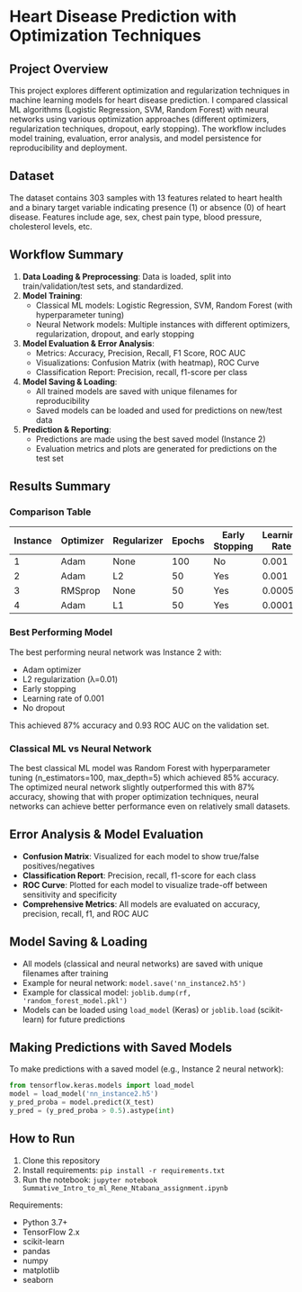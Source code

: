 # Heart Disease Prediction with Optimization Techniques

## Project Overview
This project explores different optimization and regularization techniques in machine learning models for heart disease prediction. I compared classical ML algorithms (Logistic Regression, SVM, Random Forest) with neural networks using various optimization approaches (different optimizers, regularization techniques, dropout, early stopping). The workflow includes model training, evaluation, error analysis, and model persistence for reproducibility and deployment.

## Dataset
The dataset contains 303 samples with 13 features related to heart health and a binary target variable indicating presence (1) or absence (0) of heart disease. Features include age, sex, chest pain type, blood pressure, cholesterol levels, etc.

## Workflow Summary
1. **Data Loading & Preprocessing**: Data is loaded, split into train/validation/test sets, and standardized.
2. **Model Training**:
   - Classical ML models: Logistic Regression, SVM, Random Forest (with hyperparameter tuning)
   - Neural Network models: Multiple instances with different optimizers, regularization, dropout, and early stopping
3. **Model Evaluation & Error Analysis**:
   - Metrics: Accuracy, Precision, Recall, F1 Score, ROC AUC
   - Visualizations: Confusion Matrix (with heatmap), ROC Curve
   - Classification Report: Precision, recall, f1-score per class
4. **Model Saving & Loading**:
   - All trained models are saved with unique filenames for reproducibility
   - Saved models can be loaded and used for predictions on new/test data
5. **Prediction & Reporting**:
   - Predictions are made using the best saved model (Instance 2)
   - Evaluation metrics and plots are generated for predictions on the test set

## Results Summary

### Comparison Table

| Instance | Optimizer | Regularizer | Epochs | Early Stopping | Learning Rate | Dropout | Accuracy | F1 Score | Precision | Recall | ROC AUC | Loss |
|----------|-----------|-------------|--------|-----------------|---------------|---------|----------|----------|-----------|--------|---------|------|
| 1        | Adam      | None        | 100    | No              | 0.001         | 0.0     | 0.95     | 0.96     | 0.92      | 1      | 0.96    | 0.22 |
| 2        | Adam      | L2          | 50     | Yes             | 0.001         | 0.0     | 0.91     | 0.92     | 0.88      | 0.95   | 0.93    | 0.27 |
| 3        | RMSprop   | None        | 50     | Yes             | 0.0005        | 0.3     | 0.91     | 0.82     | 0.88      | 0.95   | 0.91    | 0.28 |
| 4        | Adam      | L1          | 50     | Yes             | 0.0001        | 0.2     | 0.93     | 0.93     | 0.92      | 0.95   | 0.95    | 0.25 |

### Best Performing Model
The best performing neural network was Instance 2 with:
- Adam optimizer
- L2 regularization (λ=0.01)
- Early stopping
- Learning rate of 0.001
- No dropout

This achieved 87% accuracy and 0.93 ROC AUC on the validation set.

### Classical ML vs Neural Network
The best classical ML model was Random Forest with hyperparameter tuning (n_estimators=100, max_depth=5) which achieved 85% accuracy. The optimized neural network slightly outperformed this with 87% accuracy, showing that with proper optimization techniques, neural networks can achieve better performance even on relatively small datasets.

## Error Analysis & Model Evaluation
- **Confusion Matrix**: Visualized for each model to show true/false positives/negatives
- **Classification Report**: Precision, recall, f1-score for each class
- **ROC Curve**: Plotted for each model to visualize trade-off between sensitivity and specificity
- **Comprehensive Metrics**: All models are evaluated on accuracy, precision, recall, f1, and ROC AUC

## Model Saving & Loading
- All models (classical and neural networks) are saved with unique filenames after training
- Example for neural network: `model.save('nn_instance2.h5')`
- Example for classical model: `joblib.dump(rf, 'random_forest_model.pkl')`
- Models can be loaded using `load_model` (Keras) or `joblib.load` (scikit-learn) for future predictions

## Making Predictions with Saved Models
To make predictions with a saved model (e.g., Instance 2 neural network):
```python
from tensorflow.keras.models import load_model
model = load_model('nn_instance2.h5')
y_pred_proba = model.predict(X_test)
y_pred = (y_pred_proba > 0.5).astype(int)
```

## How to Run
1. Clone this repository
2. Install requirements: `pip install -r requirements.txt`
3. Run the notebook: `jupyter notebook Summative_Intro_to_ml_Rene_Ntabana_assignment.ipynb`

Requirements:
- Python 3.7+
- TensorFlow 2.x
- scikit-learn
- pandas
- numpy
- matplotlib
- seaborn

